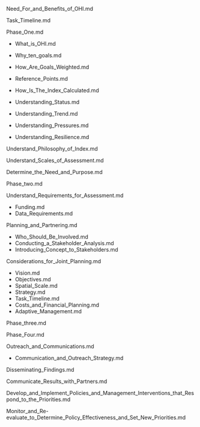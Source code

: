 Need_For_and_Benefits_of_OHI.md

Task_Timeline.md

Phase_One.md

  - What_is_OHI.md

  - Why_ten_goals.md

  - How_Are_Goals_Weighted.md

  - Reference_Points.md

  - How_Is_The_Index_Calculated.md

  - Understanding_Status.md

  - Understanding_Trend.md

  - Understanding_Pressures.md

  - Understanding_Resilience.md

Understand_Philosophy_of_Index.md

Understand_Scales_of_Assessment.md

Determine_the_Need_and_Purpose.md

Phase_two.md

Understand_Requirements_for_Assessment.md
 - Funding.md
 - Data_Requirements.md

 Planning_and_Partnering.md
 - Who_Should_Be_Involved.md
 - Conducting_a_Stakeholder_Analysis.md
 - Introducing_Concept_to_Stakeholders.md

Considerations_for_Joint_Planning.md
  - Vision.md
  - Objectives.md
  - Spatial_Scale.md
  - Strategy.md
  - Task_Timeline.md
  - Costs_and_Financial_Planning.md
  - Adaptive_Management.md

Phase_three.md

Phase_Four.md

Outreach_and_Communications.md
  - Communication_and_Outreach_Strategy.md

 Disseminating_Findings.md

 Communicate_Results_with_Partners.md

 Develop_and_Implement_Policies_and_Management_Interventions_that_Respond_to_the_Priorities.md

 Monitor_and_Re-evaluate_to_Determine_Policy_Effectiveness_and_Set_New_Priorities.md
